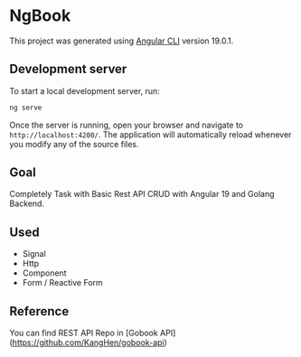 # NgBook

This project was generated using [Angular CLI](https://github.com/angular/angular-cli) version 19.0.1.

## Development server

To start a local development server, run:

```bash
ng serve
```

Once the server is running, open your browser and navigate to `http://localhost:4200/`. The application will automatically reload whenever you modify any of the source files.

## Goal

Completely Task with Basic Rest API CRUD with Angular 19 and Golang Backend.

## Used
- Signal
- Http
- Component
- Form / Reactive Form

## Reference
You can find REST API Repo in [Gobook API] (https://github.com/KangHen/gobook-api)
